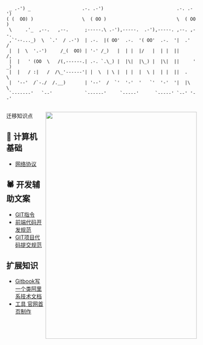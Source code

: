 ```

 _ .-') _                   .-. .-')                           .-. .-')   
( (  OO) )                  \  ( OO )                          \  ( OO )  
 \     .'_  ,--.   ,--.      ;-----.\ .-'),-----.  .-'),-----. ,--. ,--.  
 ,`'--..._)  \  `.'  / .-')  | .-.  |( OO'  .-.  '( OO'  .-.  '|  .'   /  
 |  |  \  '.-')     /_(  OO) | '-' /_)   |  | |  |/   |  | |  ||      /,  
 |  |   ' (OO  \   /(,------.| .-. `.\_) |  |\|  |\_) |  |\|  ||     ' _) 
 |  |   / :|   /  /\_'------'| |  \  | \ |  | |  |  \ |  | |  ||  .   \   
 |  '--'  /`-./  /.__)       | '--'  /  `'  '-'  '   `'  '-'  '|  |\   \  
 `-------'   `--'            `------'     `-----'      `-----' `--' '--'  
     
```

<image src='http://d.paper.i4.cn/max/2017/03/20/14/1489990733158_705228.JPG' width='400' height='600' align=right />

迁移知识点

## 🧮 计算机基础
- [网络协议](https://github.com/J-DuYa/DY-Book/issues/2)

## 🕷️ 开发辅助文案
- [GIT指令](https://github.com/J-DuYa/DY-Book/issues/1)
- [前端代码开发规范](https://github.com/J-DuYa/DY-Book/issues/3)
- [GIT项目代码提交规范](https://github.com/J-DuYa/DY-Book/issues/4)

## 扩展知识
- [Gitbook写一个类阿里系技术文档](https://github.com/J-DuYa/DY-Book/issues/4)
- [工具 官网首页制作](https://github.com/J-DuYa/DY-Book/issues/6)
